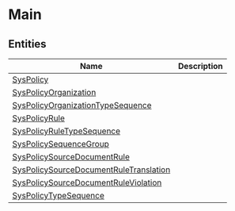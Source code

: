 
# Main


## Entities

|Name|Description|
|---|---|
|[SysPolicy](SysPolicy.cdm.json)||
|[SysPolicyOrganization](SysPolicyOrganization.cdm.json)||
|[SysPolicyOrganizationTypeSequence](SysPolicyOrganizationTypeSequence.cdm.json)||
|[SysPolicyRule](SysPolicyRule.cdm.json)||
|[SysPolicyRuleTypeSequence](SysPolicyRuleTypeSequence.cdm.json)||
|[SysPolicySequenceGroup](SysPolicySequenceGroup.cdm.json)||
|[SysPolicySourceDocumentRule](SysPolicySourceDocumentRule.cdm.json)||
|[SysPolicySourceDocumentRuleTranslation](SysPolicySourceDocumentRuleTranslation.cdm.json)||
|[SysPolicySourceDocumentRuleViolation](SysPolicySourceDocumentRuleViolation.cdm.json)||
|[SysPolicyTypeSequence](SysPolicyTypeSequence.cdm.json)||
